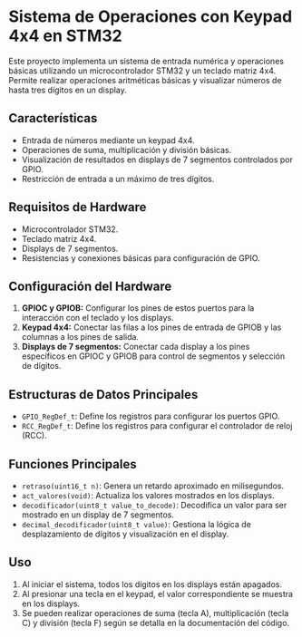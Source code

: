 # Sistema de Operaciones con Keypad 4x4 en STM32

Este proyecto implementa un sistema de entrada numérica y operaciones básicas utilizando un microcontrolador STM32 y un teclado matriz 4x4. Permite realizar operaciones aritméticas básicas y visualizar números de hasta tres dígitos en un display.

## Características

- Entrada de números mediante un keypad 4x4.
- Operaciones de suma, multiplicación y división básicas.
- Visualización de resultados en displays de 7 segmentos controlados por GPIO.
- Restricción de entrada a un máximo de tres dígitos.

## Requisitos de Hardware

- Microcontrolador STM32.
- Teclado matriz 4x4.
- Displays de 7 segmentos.
- Resistencias y conexiones básicas para configuración de GPIO.

## Configuración del Hardware

1. **GPIOC y GPIOB:** Configurar los pines de estos puertos para la interacción con el teclado y los displays.
2. **Keypad 4x4:** Conectar las filas a los pines de entrada de GPIOB y las columnas a los pines de salida.
3. **Displays de 7 segmentos:** Conectar cada display a los pines específicos en GPIOC y GPIOB para control de segmentos y selección de dígitos.

## Estructuras de Datos Principales

- `GPIO_RegDef_t`: Define los registros para configurar los puertos GPIO.
- `RCC_RegDef_t`: Define los registros para configurar el controlador de reloj (RCC).

## Funciones Principales

- `retraso(uint16_t n)`: Genera un retardo aproximado en milisegundos.
- `act_valores(void)`: Actualiza los valores mostrados en los displays.
- `decodificador(uint8_t value_to_decode)`: Decodifica un valor para ser mostrado en un display de 7 segmentos.
- `decimal_decodificador(uint8_t value)`: Gestiona la lógica de desplazamiento de dígitos y visualización en el display.

## Uso

1. Al iniciar el sistema, todos los dígitos en los displays están apagados.
2. Al presionar una tecla en el keypad, el valor correspondiente se muestra en los displays.
3. Se pueden realizar operaciones de suma (tecla A), multiplicación (tecla C) y división (tecla F) según se detalla en la documentación del código.
